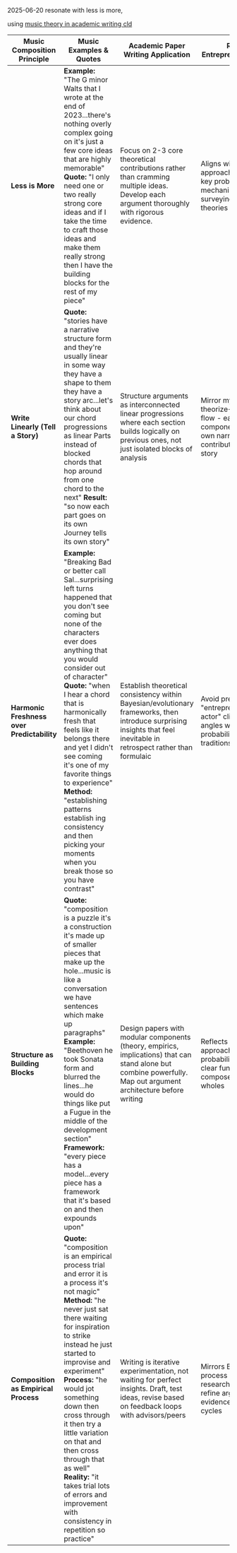 2025-06-20
resonate with less is more, 

using [music theory in academic writing cld](https://claude.ai/chat/c1eee5c6-2bd7-46b4-8b14-87c8db138402)

| Music Composition Principle                | Music Examples & Quotes                                                                                                                                                                                                                                                                                                                                                                                                                                                                                      | Academic Paper Writing Application                                                                                                                                     | Relevance to Entrepreneurship Research                                                                                                    |
| ------------------------------------------ | ------------------------------------------------------------------------------------------------------------------------------------------------------------------------------------------------------------------------------------------------------------------------------------------------------------------------------------------------------------------------------------------------------------------------------------------------------------------------------------------------------------ | ---------------------------------------------------------------------------------------------------------------------------------------------------------------------- | ----------------------------------------------------------------------------------------------------------------------------------------- |
| **Less is More**                           | **Example:** "The G minor Walts that I wrote at the end of 2023...there's nothing overly complex going on it's just a few core ideas that are highly memorable" **Quote:** "I only need one or two really strong core ideas and if I take the time to craft those ideas and make them really strong then I have the building blocks for the rest of my piece"                                                                                                                                                | Focus on 2-3 core theoretical contributions rather than cramming multiple ideas. Develop each argument thoroughly with rigorous evidence.                              | Aligns with my orbit approach - concentrate on key probabilistic reasoning mechanisms rather than surveying all entrepreneurial theories  |
| **Write Linearly (Tell a Story)**          | **Quote:** "stories have a narrative structure form and they're usually linear in some way they have a shape to them they have a story arc...let's think about our chord progressions as linear Parts instead of blocked chords that hop around from one chord to the next" **Result:** "so now each part goes on its own Journey tells its own story"                                                                                                                                                       | Structure arguments as interconnected linear progressions where each section builds logically on previous ones, not just isolated blocks of analysis                   | Mirror my theorize→produce→evaluate flow - each research component should have its own narrative arc that contributes to the larger story |
| **Harmonic Freshness over Predictability** | **Example:** "Breaking Bad or better call Sal...surprising left turns happened that you don't see coming but none of the characters ever does anything that you would consider out of character" **Quote:** "when I hear a chord that is harmonically fresh that feels like it belongs there and yet I didn't see coming it's one of my favorite things to experience" **Method:** "establishing patterns establish ing consistency and then picking your moments when you break those so you have contrast" | Establish theoretical consistency within Bayesian/evolutionary frameworks, then introduce surprising insights that feel inevitable in retrospect rather than formulaic | Avoid predictable "entrepreneur as rational actor" cliches - find fresh angles within established probabilistic modeling traditions       |
| **Structure as Building Blocks**           | **Quote:** "composition is a puzzle it's a construction it's made up of smaller pieces that make up the hole...music is like a conversation we have sentences which make up paragraphs" **Example:** "Beethoven he took Sonata form and blurred the lines...he would do things like put a Fugue in the middle of the development section" **Framework:** "every piece has a model...every piece has a framework that it's based on and then expounds upon"                                                   | Design papers with modular components (theory, empirics, implications) that can stand alone but combine powerfully. Map out argument architecture before writing       | Reflects my computational approach - build papers like probabilistic programs with clear functions that compose into coherent wholes      |
| **Composition as Empirical Process**       | **Quote:** "composition is an empirical process trial and error it is a process it's not magic" **Method:** "he never just sat there waiting for inspiration to strike instead he just started to improvise and experiment" **Process:** "he would jot something down then cross through it then try a little variation on that and then cross through that as well" **Reality:** "it takes trial lots of errors and improvement with consistency in repetition so practice"                                 | Writing is iterative experimentation, not waiting for perfect insights. Draft, test ideas, revise based on feedback loops with advisors/peers                          | Mirrors Bayesian updating process central to my research - continuously refine arguments through evidence and peer review cycles          |
